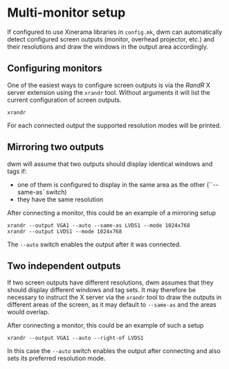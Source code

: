 Multi-monitor setup
===================
If configured to use Xinerama libraries in `config.mk`, dwm can automatically
detect configured screen outputs (monitor, overhead projector, etc.) and their
resolutions and draw the windows in the output area accordingly.

Configuring monitors
--------------------
One of the easiest ways to configure screen outputs is via the *RandR* X server
extension using the `xrandr` tool. Without arguments it will list the current
configuration of screen outputs.

	xrandr

For each connected output the supported resolution modes will be printed.

Mirroring two outputs
---------------------
dwm will assume that two outputs should display identical windows and tags if:

* one of them is configured to display in the same area as the other
  (``--same-as` switch)
* they have the same resolution

After connecting a monitor, this could be an example of a mirroring setup

	xrandr --output VGA1 --auto --same-as LVDS1 --mode 1024x768
	xrandr --output LVDS1 --mode 1024x768

The `--auto` switch enables the output after it was connected.

Two independent outputs
-----------------------
If two screen outputs have different resolutions, dwm assumes that they should
display different windows and tag sets. It may therefore be necessary to
instruct the X server via the `xrandr` tool to draw the outputs in different
areas of the screen, as it may default to `--same-as` and the areas would
overlap.

After connecting a monitor, this could be an example of such a setup

	xrandr --output VGA1 --auto --right-of LVDS1

In this case the `--auto` switch enables the output after connecting and also
sets its preferred resolution mode.
